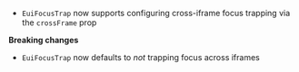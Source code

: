 - `EuiFocusTrap` now supports configuring cross-iframe focus trapping via the `crossFrame` prop

**Breaking changes**

- `EuiFocusTrap` now defaults to *not* trapping focus across iframes

